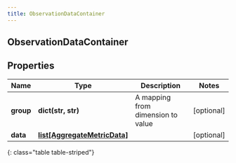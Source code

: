 ```yaml
---
title: ObservationDataContainer
---
```

## ObservationDataContainer

## Properties

|Name | Type | Description | Notes|
|------------ | ------------- | ------------- | -------------|
| **group** | **dict(str, str)** | A mapping from dimension to value | [optional] |
| **data** | [**list[AggregateMetricData]**](AggregateMetricData.html) |  | [optional] |
{: class="table table-striped"}


